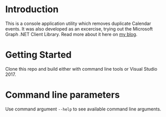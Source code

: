 # Introduction 
This is a console application utility which removes duplicate Calendar events.
It was also developed as an excercise, trying out the Microsoft Graph .NET Client Library.
Read more about it here on [my blog](https://holsson.wordpress.com/office-365-outlook-api-example-remove-duplicate-calendar-events).

# Getting Started
Clone this repo and build either with command line tools or Visual Studio 2017.

# Command line parameters
Use command argument `--help` to see available command line arguments.
